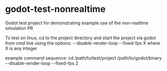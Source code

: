# godot-test-nonrealtime
Godot test project for demonstrating example use of the non-realtime simulation PR

To test on linux, cd to the project directory and start the project via godot from cmd line using the options:
--disable-render-loop --fixed-fps X
where X is any integer

example command sequence:
cd /path/to/test/project
/path/to/godot/binary --disable-render-loop --fixed-fps 2
